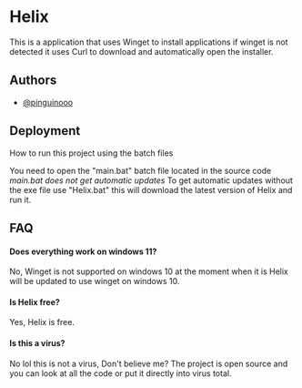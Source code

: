 
# Helix
This is a application that uses Winget to install applications if winget is not detected it uses Curl to download and automatically open the installer.


## Authors

- [@pinguinooo](https://github.com/pinguinooo)


## Deployment

How to run this project using the batch files

You need to open the "main.bat" batch file located in the source code *main.bat does not get automatic updates*
To get automatic updates without the exe file use "Helix.bat" this will download the latest version of Helix and run it.

## FAQ

#### Does everything work on windows 11?

No, Winget is not supported on windows 10 at the moment when it is Helix will be updated to use winget on windows 10.

#### Is Helix free?

Yes, Helix is free.

#### Is this a virus?

No lol this is not a virus, Don't believe me? The project is open source and you can look at all the code or put it directly into virus total.
